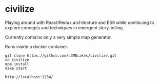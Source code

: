 # civilize

Playing around with React/Redux architecture and ES6 while continuing to
explore concepts and techniques in emergent story-telling.

Currently contains only a very simple map generator.

Runs inside a docker container.

```
git clone https://github.com/L3MNcakes/civilize.git
cd civilize
npm install
make start
```

`http://localhost:1234/`
